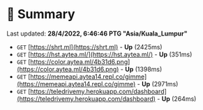 # 📖 Summary
Last updated: **28/4/2022, 6:46:46 PTG "Asia/Kuala_Lumpur"**

- `GET` [https://shrt.ml](https://shrt.ml) - **Up** (2425ms)
- `GET` [https://hst.aytea.ml/](https://hst.aytea.ml/) - **Up** (351ms)
- `GET` [https://color.aytea.ml/4b31d6.png](https://color.aytea.ml/4b31d6.png) - **Up** (1398ms)
- `GET` [https://memeapi.aytea14.repl.co/gimme](https://memeapi.aytea14.repl.co/gimme) - **Up** (2971ms)
- `GET` [https://teledrivemy.herokuapp.com/dashboard](https://teledrivemy.herokuapp.com/dashboard) - **Up** (264ms)
